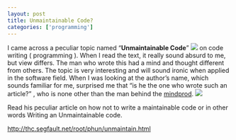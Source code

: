 ```yaml
---
layout: post
title: Unmaintainable Code?
categories: ['programming']
---
```

<p>I came across a peculiar topic named &ldquo;<strong>Unmaintainable Code</strong>&rdquo;&nbsp;<img src="http://www.myhosting.com/blog/smile12.gif" /> on code writing ( programming ). When I read the text, it really sound absurd to me, but view differs. The man who wrote this had a&nbsp;mind and thought different from others.&nbsp;The topic is very interesting and will sound ironic when applied in the software field. When I was looking at the author&rsquo;s name, which sounds familiar for me, surprised me that &ldquo;is he the one who wrote such an article?&rdquo; , who is none other than the man behind the <a href="http://mindprod.com/">mindprod</a>. <img src="http://www.myhosting.com/blog/smile14.gif" /></p>
<p>Read his peculiar article on how not to write a maintainable code or in other words Writing an Unmaintainable code.</p>
<p><a href="http://thc.segfault.net/root/phun/unmaintain.html">http://thc.segfault.net/root/phun/unmaintain.html</a></p>
